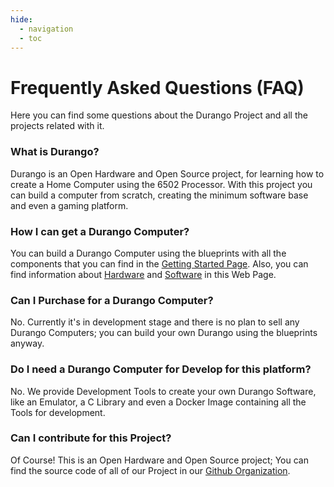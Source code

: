 ```yaml
---
hide:
  - navigation
  - toc
---
```

# Frequently Asked Questions (FAQ)

Here you can find some questions about the Durango Project and all the projects related with it.

### What is Durango?

Durango is an Open Hardware and Open Source project, for learning how to create a Home Computer using the 6502 Processor. With this project you can build a computer from scratch, creating the minimum software base and even a gaming platform.

### How I can get a Durango Computer?

You can build a Durango Computer using the blueprints with all the components that you can find in the [Getting Started Page](/started/). Also, you can find information about [Hardware](/hardware/hardware) and [Software](/software/software) in this Web Page.

### Can I Purchase for a Durango Computer?

No. Currently it's in development stage and there is no plan to sell any Durango Computers; you can build your own Durango using the blueprints anyway.

### Do I need a Durango Computer for Develop for this platform?

No. We provide Development Tools to create your own Durango Software, like an Emulator, a C Library and even a Docker Image containing all the Tools for development.

### Can I contribute for this Project?

Of Course! This is an Open Hardware and Open Source project; You can find the source code of all of our Project in our [Github Organization](https://github.com/durangoretro/).
